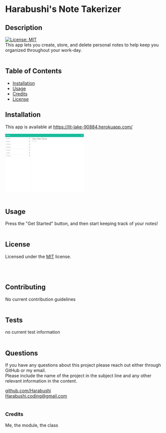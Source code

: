 
# Harabushi's Note Takerizer

## Description

[![License: MIT](https://img.shields.io/badge/License-MIT-yellow.svg)](https://opensource.org/licenses/MIT)<br>
This app lets you create, store, and delete personal notes to help keep you organized throughout your work-day.
<br>
<br>

## Table of Contents

- [Installation](#installation)
- [Usage](#usage)
- [Credits](#credits)
- [License](#license)

## Installation

This app is available at https://lit-lake-90884.herokuapp.com/

<img src="./public/assets/images/screenshot.png" width=50% height=50%>
<br>
<br>

## Usage

Press the "Get Started" button, and then start keeping track of your notes!
<br>
<br>

## License


Licensed under the [MIT](https://opensource.org/licenses/MIT) license.

<br>
<br>

## Contributing

No current contribution guidelines
<br>
<br>

## Tests

no current test information
<br>
<br>

## Questions

If you have any questions about this project please reach out either through GitHub or my email.<br>
Please include the name of the project in the subject line and any other relevant information in the content.<br>

[github.com/Harabushi](https://github.com/Harabushi)<br>
[Harabushi.coding@gmail.com](mailto:Harabushi.coding@gmail.com)
<br>
<br>

### Credits

Me, the module, the class
